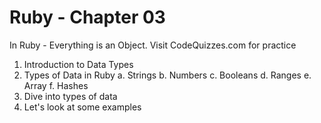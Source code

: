 # Ruby - Chapter 03

In Ruby - Everything is an Object.
Visit CodeQuizzes.com for practice

1. Introduction to Data Types
2. Types of Data in Ruby
    a. Strings
    b. Numbers
    c. Booleans
    d. Ranges
    e. Array
    f. Hashes
2. Dive into types of data
3. Let's look at some examples

